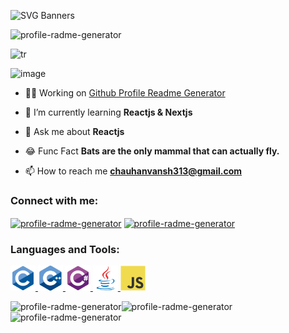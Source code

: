 


![SVG Banners](https://svg-banners.vercel.app/api?type=origin&text1=Vansh%20Chauhan%20🤠&text2=💖%20A%20Passionate%20Coder%20,%20Developer%20and%20Debugger&width=900&height=400)


<img height="auto" src="https://komarev.com/ghpvc/?username=vanshchauhan21&label=Profile%20views&color=0e75b6&style=flat" alt="profile-radme-generator" />



<p align="left"> <img width="900" height="110" src="https://readme-jokes.vercel.app/api" alt ="tr"/> </p>



<p align="left"> <img height="auto" src="https://github-profile-trophy.vercel.app/?username=vanshchauhan21&theme=matrix&column=6&no-frame=false&no-bg=false&margin-w=19&margin-h=19" alt="image" /> </p>

- 💪🏼 Working on [Github Profile Readme Generator](https://github.com/)

- 🌱 I’m currently learning **Reactjs & Nextjs**

- 💬 Ask me about **Reactjs**

- 😂 Func Fact **Bats are the only mammal that can actually fly.**

- 📫 How to reach me **chauhanvansh313@gmail.com**

<h3 align="left">Connect with me:</h3> <p align="left"> <a href="https://github.com/vanshchauhan21" target="blank"><img align="center" src=https://raw.githubusercontent.com/rahuldkjain/github-profile-readme-generator/master/src/images/icons/Social/github.svg alt="profile-radme-generator" height="30" width="40" /></a> <a href="https://linkedin.com/in/Vansh Chauhan" target="blank"><img align="center" src=https://raw.githubusercontent.com/rahuldkjain/github-profile-readme-generator/master/src/images/icons/Social/linked-in-alt.svg alt="profile-radme-generator" height="30" width="40" /></a> </p>

<h3 align="left">Languages and Tools:</h3> <p align="left"> <a href=https://www.cprogramming.com/ target="_blank" rel="noreferrer"> <img src=https://raw.githubusercontent.com/devicons/devicon/master/icons/c/c-original.svg alt="android" width="40" height="40"/> </a> <a href=https://www.w3schools.com/cpp/ target="_blank" rel="noreferrer"> <img src=https://raw.githubusercontent.com/devicons/devicon/master/icons/cplusplus/cplusplus-original.svg alt="android" width="40" height="40"/> </a> <a href=https://www.w3schools.com/cs/ target="_blank" rel="noreferrer"> <img src=https://raw.githubusercontent.com/devicons/devicon/master/icons/csharp/csharp-original.svg alt="android" width="40" height="40"/> </a> <a href=https://www.java.com target="_blank" rel="noreferrer"> <img src=https://raw.githubusercontent.com/devicons/devicon/master/icons/java/java-original.svg alt="android" width="40" height="40"/> </a> <a href=https://developer.mozilla.org/en-US/docs/Web/JavaScript target="_blank" rel="noreferrer"> <img src=https://raw.githubusercontent.com/devicons/devicon/master/icons/javascript/javascript-original.svg alt="android" width="40" height="40"/> </a> </p>



<img align="left" height="auto" width={300} src="https://github-readme-stats.vercel.app/api?username=vanshchauhan21&show_icons=true&theme=dark&locale=en&hide_border=false" alt="profile-radme-generator" />



<img align="left" height="auto" width={300} src="https://github-readme-streak-stats.herokuapp.com/?user=vanshchauhan21&theme=dark&mode=weekly&hide_border=false&locale=en" alt="profile-radme-generator" />



<img align="left" height="auto" width={300} src="https://github-readme-stats.vercel.app/api/top-langs/?username=vanshchauhan21&theme=dark&hide_border=false" alt="profile-radme-generator" />
